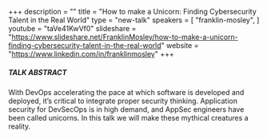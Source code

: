 +++
description = ""
title = "How to make a Unicorn: Finding Cybersecurity Talent in the Real World"
type = "new-talk"
speakers = [
        "franklin-mosley",
]
youtube = "taVe41KwVf0"
slideshare = "https://www.slideshare.net/FranklinMosley/how-to-make-a-unicorn-finding-cybersecurity-talent-in-the-real-world"
website = "https://www.linkedin.com/in/franklinmosley"
+++
##### TALK ABSTRACT

With DevOps accelerating the pace at which software is developed and deployed, it’s critical to integrate proper security thinking. Application security for DevSecOps is in high demand, and AppSec engineers have been called unicorns. In this talk we will make these mythical creatures a reality.